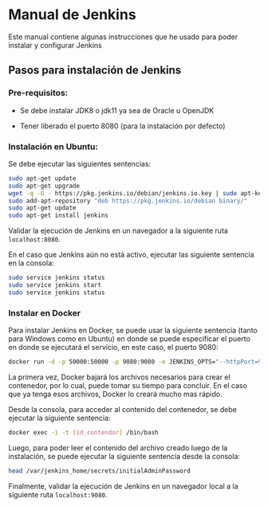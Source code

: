 # Manual de Jenkins

Este manual contiene algunas instrucciones que he usado para poder instalar y configurar Jenkins 

## Pasos para instalación de Jenkins

### Pre-requisitos:

- Se debe instalar JDK8 o jdk11 ya sea de Oracle u OpenJDK

- Tener liberado el puerto 8080 (para la instalación por defecto)

### Instalación en Ubuntu:

Se debe ejecutar las siguientes sentencias:

```bash
sudo apt-get update
sudo apt-get upgrade
wget -q -O - https://pkg.jenkins.io/debian/jenkins.io.key | sudo apt-key add -
sudo add-apt-repository "deb https://pkg.jenkins.io/debian binary/"
sudo apt-get update
sudo apt-get install jenkins
```

Validar la ejecución de Jenkins en un navegador a la siguiente ruta `localhost:8080`.

En el caso que Jenkins aún no está activo, ejecutar las siguiente sentencia en la consola: 

```bash
sudo service jenkins status
sudo service jenkins start
sudo service jenkins status
```

### Instalar en Docker

Para instalar Jenkins en Docker, se puede usar la siguiente sentencia (tanto para Windows como en Ubuntu) en donde se puede especificar el puerto en donde se ejecutará el servicio, en este caso, el puerto 9080:

```bash
docker run -d -p 50000:50000 -p 9080:9080 -e JENKINS_OPTS="--httpPort=9080" --name jenkinsdocker jenkins/jenkins:lts
```

La primera vez, Docker bajará los archivos necesarios para crear el contenedor, por lo cual, puede tomar su tiempo para concluir. En el caso que ya tenga esos archivos, Docker lo creará mucho mas rápido.

Desde la consola, para acceder al contenido del contenedor, se debe ejecutar la siguiente sentencia:

```bash
docker exec -i -t [id_contendor] /bin/bash
```

Luego, para poder leer el contenido del archivo creado luego de la instalación, se puede ejecutar la siguiente sentencia desde la consola:

```bash
head /var/jenkins_home/secrets/initialAdminPassword
```

Finalmente, validar la ejecución de Jenkins en un navegador local a la siguiente ruta `localhost:9080`.
